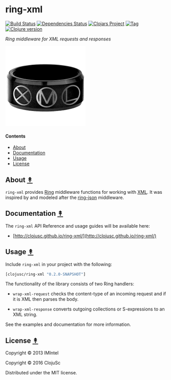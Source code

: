 # ring-xml

[![Build Status][travis-badge]][travis]
[![Dependencies Status][deps-badge]][deps]
[![Clojars Project][clojars-badge]][clojars]
[![Tag][tag-badge]][tag]
[![Clojure version][clojure-v]](project.clj)

*Ring middleware for XML requests and responses*

[![Project Logo][logo]][logo-large]


#### Contents

* [About](#about-)
* [Documentation](#documentation-)
* [Usage](#usage-)
* [License](#license-)


## About [&#x219F;](#contents)

`ring-xml` provides [Ring][ring] middleware functions for working with
[XML][xml]. It was inspired by and modeled after the [ring-json][ring json]
middleware.


## Documentation [&#x219F;](#contents)

The `ring-xml` API Reference and usage guides will be available here:
 * [http://clojusc.github.io/ring-xml/](http://clojusc.github.io/ring-xml/)


## Usage [&#x219F;](#contents)

Include `ring-xml` in your project with the following:

```clj
[clojusc/ring-xml "0.2.0-SNAPSHOT"]
```

The functionality of the library consists of two Ring handlers:

* `wrap-xml-request` checks the content-type of an incoming request and if it
  is XML then parses the body.

* `wrap-xml-response` converts outgoing collections or S-expressions to
  an XML string.

See the examples and documentation for more information.


## License [&#x219F;](#contents)

Copyright © 2013 IMIntel

Copyright © 2016 ClojuSc

Distributed under the MIT license.


<!-- Named page links below: /-->

[travis]: https://travis-ci.org/clojusc/ring-xml
[travis-badge]: https://travis-ci.org/clojusc/ring-xml.png?branch=master
[deps]: http://jarkeeper.com/clojusc/ring-xml
[deps-badge]: http://jarkeeper.com/clojusc/ring-xml/status.svg
[logo]: resources/images/ring-xml-logo-x250.png
[logo-large]: resources/images/ring-xml-logo-x1000.png
[tag-badge]: https://img.shields.io/github/tag/clojusc/ring-xml.svg
[tag]: https://github.com/clojusc/ring-xml/tags
[clojure-v]: https://img.shields.io/badge/clojure-1.8.0-blue.svg
[clojars]: https://clojars.org/clojusc/ring-xml
[clojars-badge]: https://img.shields.io/clojars/v/clojusc/ring-xml.svg

[ring]: https://github.com/ring-clojure
[xml]: https://en.wikipedia.org/wiki/XML
[ring json]: https://github.com/ring-clojure/ring-json
